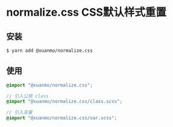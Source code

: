 # normalize.css CSS默认样式重置

## 安装
```bash
$ yarn add @xuanmo/normalize.css
```

## 使用
```scss
@import "@xuanmo/normalize.css";

// 引入公用 class
@import "@xuanmo/normalize.css/class.scss";

// 引入变量
@import "@xuanmo/normalize.css/var.scss";
```
